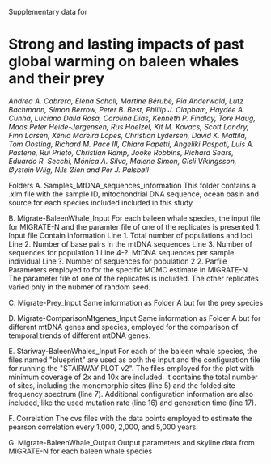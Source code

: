 Supplementary data for
# Strong and lasting impacts of past global warming on baleen whales and their prey

*Andrea A. Cabrera, Elena Schall, Martine Bérubé, Pia Anderwald, Lutz Bachmann, Simon Berrow, Peter B. Best, Phillip J. Clapham, Haydée A. Cunha, Luciano Dalla Rosa, Carolina Dias, Kenneth P. Findlay, Tore Haug, Mads Peter Heide-Jørgensen, Rus Hoelzel, Kit M. Kovacs, Scott Landry, Finn Larsen, Xênia Moreira Lopes, Christian Lydersen, David K. Mattila, Tom Oosting, Richard M. Pace III, Chiara Papetti, Angeliki Paspati, Luis A. Pastene, Rui Prieto, Christian Ramp, Jooke Robbins, Richard Sears, Eduardo R. Secchi, Mónica A. Silva, Malene Simon, Gísli Víkingsson, Øystein Wiig, Nils Øien and Per J. Palsbøll* 


Folders
A. Samples_MtDNA_sequences_information
	This folder contains a .xlm file with the sample ID, mitochondrial DNA sequence, ocean basin and source for each species included included in this study
	
B. Migrate-BaleenWhale_Input
	For each baleen whale species, the input file for MIGRATE-N and the paramter file of one of the replicates is presented
	1. Input file
	Contain information
	Line 1. Total number of populations and loci
	Line 2. Number of base pairs in the mtDNA sequences
	Line 3. Number of sequences for population 1
	Line 4-?. MtDNA sequences per sample individual
	Line ?. Number of sequences for population 2
	2. Parfile
	Parameters employed to for the specific MCMC estimate in MIGRATE-N. The parameter file of one of the replicates is included. 
	The other replicates varied only in the nubmer of random seed.

C. Migrate-Prey_Input
	Same information as Folder A but for the prey species 
	
D. Migrate-ComparisonMtgenes_Input
	Same information as Folder A but for different mtDNA genes and species, employed for the comparison of temporal trends of different mtDNA genes.

E. Stariway-BaleenWhales_Input
	For each of the baleen whale species, the files named "blueprint" are used as both the input and the configuration file for running 
	the "STAIRWAY PLOT v2". The files employed for the plot with minimum coverage of 2x and 10x are included. 
	It contains the total number of sites, including the monomorphic sites (line 5) and the folded site frequency spectrum (line 7).
	Additional configuration information are also included, like the used mutation rate (line 16) and generation time (line 17).

F. Correlation
	The cvs files with the data points employed to estimate the pearson correlation every 1,000, 2,000, and 5,000 years.

G. Migrate-BaleenWhale_Output
	Output parameters and skyline data from MIGRATE-N for each baleen whale species
